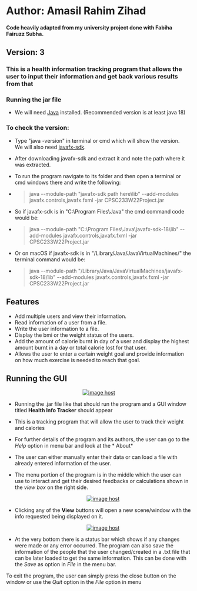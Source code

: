 # Author: Amasil Rahim Zihad 

#### Code heavily adapted from my university project done with Fabiha Fairuzz Subha.

## Version: 3

### This is a health information tracking program that allows the user to input their information and get back various results from that

### Running  the jar file

- We will need [Java](https://www.oracle.com/java/technologies/downloads/) installed.
  (Recommended version is at least java 18)

### To check the version:

- Type "java -version" in terminal or cmd which will show the version.  
  We will also need [javafx-sdk](https://gluonhq.com/products/javafx/).

- After downloading javafx-sdk and extract it and note the path where it was extracted.

- To run the program navigate to its folder and then open a terminal or cmd windows there and write the following:

- > java --module-path "javafx-sdk path here\lib" --add-modules javafx.controls,javafx.fxml -jar CPSC233W22Project.jar

- So if javafx-sdk is in "C:\Program Files\Java\" the cmd command code would be:

- > java --module-path "C:\Program Files\Java\javafx-sdk-18\lib" --add-modules javafx.controls,javafx.fxml -jar
  CPSC233W22Project.jar

- Or on macOS if javafx-sdk is in "/Library/Java/JavaVirtualMachines/" the terminal command would be:

- > java --module-path "/Library/Java/JavaVirtualMachines/javafx-sdk-18/lib" --add-modules javafx.controls,javafx.fxml
  -jar CPSC233W22Project.jar

## Features

- Add multiple users and view their information.
- Read information of a user from a file.
- Write the user information to a file.
- Display the bmi or the weight status of the users.
- Add the amount of calorie burnt in day of a user and display the highest amount burnt in a day or total calorie lost
  for that user.
- Allows the user to enter a certain weight goal and provide information on how much exercise is needed to reach that
  goal.

## Running the GUI

<div align="center"><a href="https://imgbox.com/Sz8iMRR7" target="_blank"><img src="https://images2.imgbox.com/4c/fb/Sz8iMRR7_o.png" alt="image host"/></a></div>

- Running the .jar file like that should run the program and a GUI window titled **Health Info Tracker**
  should appear
- This is a tracking program that will allow the user to track their weight and calories
- For further details of the program and its authors, the user can go to the *Help* option in menu bar and look at the *
  About*
- The user can either manually enter their data or can load a file with already entered information of the user.
- The menu portion of the program is in the middle which the user can use to interact and get their desired feedbacks or
  calculations shown in the *view box* on the right side.
  <div align="center"><a href="https://imgbox.com/gpoTu4o4" target="_blank"><img src="https://images2.imgbox.com/62/03/gpoTu4o4_o.png" alt="image host"/></a></div>

- Clicking any of the **View** buttons will open a new scene/window with the info requested being displayed on it.
  <div align="center"><a href="https://imgbox.com/yjL1Tc4y" target="_blank"><img src="https://images2.imgbox.com/0e/d6/yjL1Tc4y_o.png" alt="image host"/></a></div>
- At the very bottom there is a status bar which shows if any changes were made or any error occurred. The program can
  also save the information of the people that the user changed/created in a .txt file that can be later loaded to get
  the same information. This can be done with the *Save* as option in *File* in the menu bar.

To exit the program, the user can simply press the close button on the window or use the *Quit* option in the *File*
option in menu

